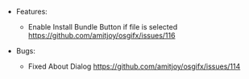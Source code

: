 - Features:
	- Enable Install Bundle Button if file is selected https://github.com/amitjoy/osgifx/issues/116
	
- Bugs:
	- Fixed About Dialog https://github.com/amitjoy/osgifx/issues/114